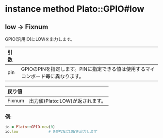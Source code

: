 # instance method Plato::GPIO#low

## low -> Fixnum

GPIO(汎用IO)にLOWを出力します。

|引数||
|:--|:--|
|pin|GPIOのPINを指定します。PINに指定できる値は使用するマイコンボード毎に異なります。|

|戻り値||
|:--|:--|
|Fixnum|出力値(Plato::LOW)が返されます。|

### 例:
```Ruby
io = Plato::GPIO.new(0)
io.low              # 0番PINにLOWを出力します
```
